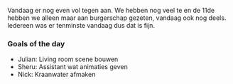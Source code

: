 Vandaag er nog even vol tegen aan. We hebben nog veel te en de 11de hebben we alleen maar aan burgerschap gezeten, vandaag ook nog deels. Iedereen was er tenminste vandaag dus dat is fijn.

### Goals of the day
- Julian: Living room scene bouwen
- Sheru: Assistant wat animaties geven
- Nick: Kraanwater afmaken